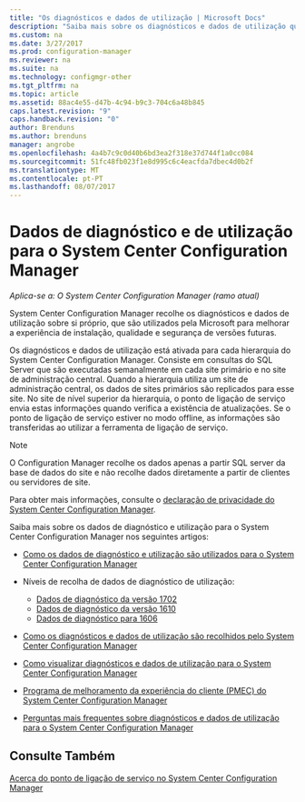 ```yaml
---
title: "Os diagnósticos e dados de utilização | Microsoft Docs"
description: "Saiba mais sobre os diagnósticos e dados de utilização que o System Center Configuration Manager recolhe sobre si próprio."
ms.custom: na
ms.date: 3/27/2017
ms.prod: configuration-manager
ms.reviewer: na
ms.suite: na
ms.technology: configmgr-other
ms.tgt_pltfrm: na
ms.topic: article
ms.assetid: 88ac4e55-d47b-4c94-b9c3-704c6a48b845
caps.latest.revision: "9"
caps.handback.revision: "0"
author: Brenduns
ms.author: brenduns
manager: angrobe
ms.openlocfilehash: 4a4b7c9c0d40b6bd3ea2f318e37d744f1a0cc084
ms.sourcegitcommit: 51fc48fb023f1e8d995c6c4eacfda7dbec4d0b2f
ms.translationtype: MT
ms.contentlocale: pt-PT
ms.lasthandoff: 08/07/2017
---
```

# <a name="diagnostics-and-usage-data-for-system-center-configuration-manager"></a>Dados de diagnóstico e de utilização para o System Center Configuration Manager

*Aplica-se a: O System Center Configuration Manager (ramo atual)*

System Center Configuration Manager recolhe os diagnósticos e dados de utilização sobre si próprio, que são utilizados pela Microsoft para melhorar a experiência de instalação, qualidade e segurança de versões futuras.  

 Os diagnósticos e dados de utilização está ativada para cada hierarquia do System Center Configuration Manager. Consiste em consultas do SQL Server que são executadas semanalmente em cada site primário e no site de administração central. Quando a hierarquia utiliza um site de administração central, os dados de sites primários são replicados para esse site. No site de nível superior da hierarquia, o ponto de ligação de serviço envia estas informações quando verifica a existência de atualizações. Se o ponto de ligação de serviço estiver no modo offline, as informações são transferidas ao utilizar a ferramenta de ligação de serviço.  

> [!NOTE]  
>  O Configuration Manager recolhe os dados apenas a partir SQL server da base de dados do site e não recolhe dados diretamente a partir de clientes ou servidores de site.  

 Para obter mais informações, consulte o [declaração de privacidade do System Center Configuration Manager](http://go.microsoft.com/fwlink/?LinkID=626527).  

 Saiba mais sobre os dados de diagnóstico e utilização para o System Center Configuration Manager nos seguintes artigos:  

-   [Como os dados de diagnóstico e utilização são utilizados para o System Center Configuration Manager](../../../core/plan-design/diagnostics/how-diagnostics-and-usage-data-is-used.md)  

-   Níveis de recolha de dados de diagnóstico de utilização:
    - [Dados de diagnóstico da versão 1702](/sccm/core/plan-design/diagnostics/levels-of-diagnostic-usage-data-collection-1702)      
    - [Dados de diagnóstico da versão 1610](/sccm/core/plan-design/diagnostics/levels-of-diagnostic-usage-data-collection-1610)  
    - [Dados de diagnóstico para 1606](/sccm/core/plan-design/diagnostics/levels-of-diagnostic-usage-data-collection-1606)    

<!--
    - [Diagnostic data for 1602](/sccm/core/plan-design/diagnostics/levels-of-diagnostic-usage-data-collection-1602)
    - [Diagnostic data for  1511](/sccm/core/plan-design/diagnostics/levels-of-diagnostic-usage-data-collection-1511)
-->

-   [Como os diagnósticos e dados de utilização são recolhidos pelo System Center Configuration Manager](../../../core/plan-design/diagnostics/how-diagnostics-and-usage-data-is-collected.md)  

-   [Como visualizar diagnósticos e dados de utilização para o System Center Configuration Manager](../../../core/plan-design/diagnostics/view-diagnostics-and-usage-data.md)  

-   [Programa de melhoramento da experiência do cliente (PMEC) do System Center Configuration Manager](../../../core/plan-design/diagnostics/customer-experience-improvement-program-ceip.md)  

-   [Perguntas mais frequentes sobre diagnósticos e dados de utilização para o System Center Configuration Manager](../../../core/understand/frequently-asked-questions-about-diagnostics-and-usage-data.md)  

## <a name="see-also"></a>Consulte Também  
 [Acerca do ponto de ligação de serviço no System Center Configuration Manager](../../../core/servers/deploy/configure/about-the-service-connection-point.md)
